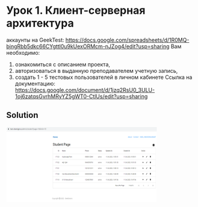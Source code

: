 # Урок 1. Клиент-серверная архитектура

аккаунты на
GeekTest: https://docs.google.com/spreadsheets/d/1R0MQ-bjngRbb5dkc66CYgttl0u9kUexORMcm-nJZog4/edit?usp=sharing
Вам необходимо:

1) ознакомиться с описанием проекта,
2) авторизоваться в выданную преподавателем учетную запись,
3) создать 1 - 5 тестовых пользователей в личном кабинете
   Ссылка на
   документацию: https://docs.google.com/document/d/1jzq2RsU0_3ULU-1oj6zatqsGvrhMRyYZ5gWT0-CtlUs/edit?usp=sharing

## Solution

<img src="solution.png" width="400" height="200" alt="dummies created">
